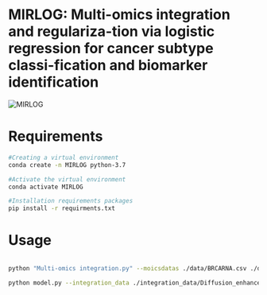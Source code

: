 # MIRLOG: Multi-omics integration and regulariza-tion via logistic regression for cancer subtype classi-fication and biomarker identification
![MIRLOG](http://github.com/cy1028gyq/MIRLOG/blob/main/data/MIRLOG.png)

# Requirements 
```bash
#Creating a virtual environment
conda create -n MIRLOG python-3.7

#Activate the virtual environment
conda activate MIRLOG

#Installation requirements packages
pip install -r requirments.txt

```


# Usage
```bash

python "Multi-omics integration.py" --moicsdatas ./data/BRCARNA.csv ./data/BRCADNAmeth.csv ./data/BRCAmiRNA.csv --label ./data/BRCAlabel.csv

python model.py --integration_data ./integration_data/Diffusion_enhanced_feature_matrix.csv --label ./data/BRCAlabel.csv

```